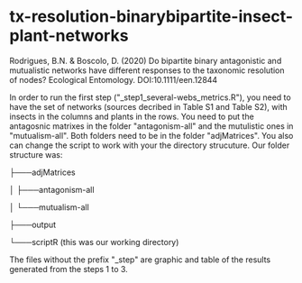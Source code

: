 # tx-resolution-binarybipartite-insect-plant-networks
Rodrigues, B.N. & Boscolo, D. (2020) Do bipartite binary antagonistic and mutualistic networks have different responses to the taxonomic resolution of nodes? Ecological Entomology. DOI:10.1111/een.12844

In order to run the first step ("_step1_several-webs_metrics.R"), you need to have the set of networks (sources decribed in Table S1 and Table S2), with insects in the columns and plants in the rows. You need to put the antagosnic matrixes in the folder "antagonism-all" and the mutulistic ones in "mutualism-all". Both folders need to be in the folder "adjMatrices". You also can change the script to work with your the directory strucuture.
Our folder structure was: 

├───adjMatrices

│   ├───antagonism-all

│   └───mutualism-all

├───output

└───scriptR (this was our working directory)

The files without the prefix "_step" are graphic and table of the results generated from the steps 1 to 3.
